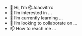 - 👋 Hi, I’m @Joaovitrrc
- 👀 I’m interested in ...
- 🌱 I’m currently learning ...
- 💞️ I’m looking to collaborate on ...
- 📫 How to reach me ...

<!---
Joaovitrrc/Joaovitrrc is a ✨ special ✨ repository because its `README.md` (this file) appears on your GitHub profile.
You can click the Preview link to take a look at your changes.
--->
